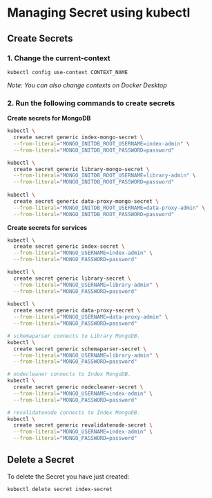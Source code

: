 # Managing Secret using kubectl

## Create Secrets

### 1. Change the current-context

```
kubectl config use-context CONTEXT_NAME
```

_Note: You can also change contexts on Docker Desktop_

### 2. Run the following commands to create secrets

**Create secrets for MongoDB**

```bash
kubectl \
  create secret generic index-mongo-secret \
  --from-literal="MONGO_INITDB_ROOT_USERNAME=index-admin" \
  --from-literal="MONGO_INITDB_ROOT_PASSWORD=password"

kubectl \
  create secret generic library-mongo-secret \
  --from-literal="MONGO_INITDB_ROOT_USERNAME=library-admin" \
  --from-literal="MONGO_INITDB_ROOT_PASSWORD=password"
  
kubectl \
  create secret generic data-proxy-mongo-secret \
  --from-literal="MONGO_INITDB_ROOT_USERNAME=data-proxy-admin" \
  --from-literal="MONGO_INITDB_ROOT_PASSWORD=password"
```

**Create secrets for services**

```bash
kubectl \
  create secret generic index-secret \
  --from-literal="MONGO_USERNAME=index-admin" \
  --from-literal="MONGO_PASSWORD=password"

kubectl \
  create secret generic library-secret \
  --from-literal="MONGO_USERNAME=library-admin" \
  --from-literal="MONGO_PASSWORD=password"
  
kubectl \
  create secret generic data-proxy-secret \
  --from-literal="MONGO_USERNAME=data-proxy-admin" \
  --from-literal="MONGO_PASSWORD=password"

# schemaparser connects to Library MongoDB.
kubectl \
  create secret generic schemaparser-secret \
  --from-literal="MONGO_USERNAME=library-admin" \
  --from-literal="MONGO_PASSWORD=password"

# nodecleaner connects to Index MongoDB.
kubectl \
  create secret generic nodecleaner-secret \
  --from-literal="MONGO_USERNAME=index-admin" \
  --from-literal="MONGO_PASSWORD=password"

# revalidatenode connects to Index MongoDB.
kubectl \
  create secret generic revalidatenode-secret \
  --from-literal="MONGO_USERNAME=index-admin" \
  --from-literal="MONGO_PASSWORD=password"
```

## Delete a Secret

To delete the Secret you have just created:

```
kubectl delete secret index-secret
```
